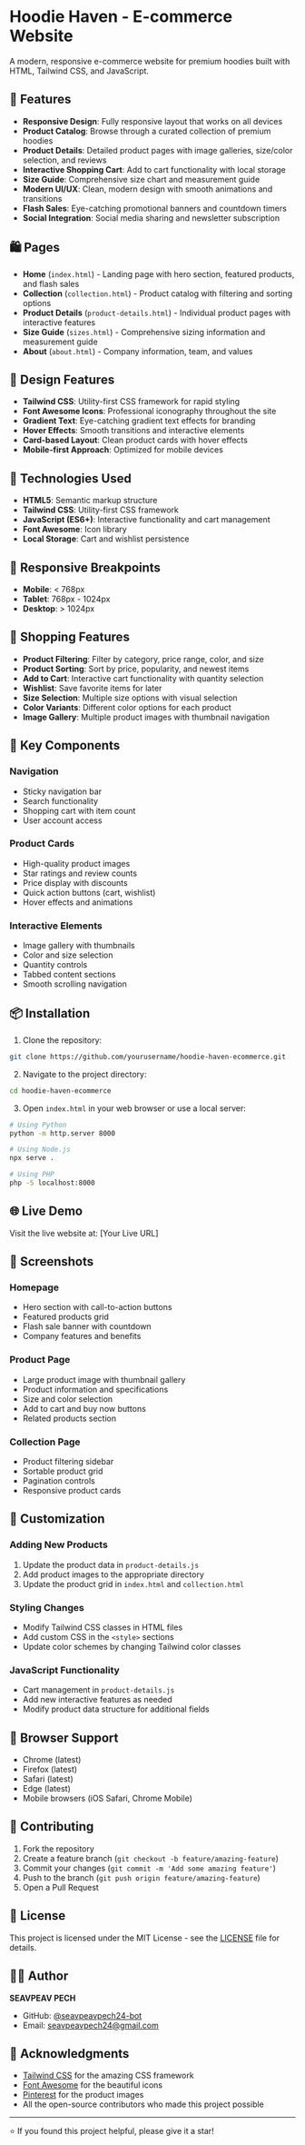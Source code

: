 # Hoodie Haven - E-commerce Website

A modern, responsive e-commerce website for premium hoodies built with HTML, Tailwind CSS, and JavaScript.

## 🌟 Features

- **Responsive Design**: Fully responsive layout that works on all devices
- **Product Catalog**: Browse through a curated collection of premium hoodies
- **Product Details**: Detailed product pages with image galleries, size/color selection, and reviews
- **Interactive Shopping Cart**: Add to cart functionality with local storage
- **Size Guide**: Comprehensive size chart and measurement guide
- **Modern UI/UX**: Clean, modern design with smooth animations and transitions
- **Flash Sales**: Eye-catching promotional banners and countdown timers
- **Social Integration**: Social media sharing and newsletter subscription

## 🛍️ Pages

- **Home** (`index.html`) - Landing page with hero section, featured products, and flash sales
- **Collection** (`collection.html`) - Product catalog with filtering and sorting options
- **Product Details** (`product-details.html`) - Individual product pages with interactive features
- **Size Guide** (`sizes.html`) - Comprehensive sizing information and measurement guide
- **About** (`about.html`) - Company information, team, and values

## 🎨 Design Features

- **Tailwind CSS**: Utility-first CSS framework for rapid styling
- **Font Awesome Icons**: Professional iconography throughout the site
- **Gradient Text**: Eye-catching gradient text effects for branding
- **Hover Effects**: Smooth transitions and interactive elements
- **Card-based Layout**: Clean product cards with hover effects
- **Mobile-first Approach**: Optimized for mobile devices

## 🚀 Technologies Used

- **HTML5**: Semantic markup structure
- **Tailwind CSS**: Utility-first CSS framework
- **JavaScript (ES6+)**: Interactive functionality and cart management
- **Font Awesome**: Icon library
- **Local Storage**: Cart and wishlist persistence

## 📱 Responsive Breakpoints

- **Mobile**: < 768px
- **Tablet**: 768px - 1024px
- **Desktop**: > 1024px

## 🛒 Shopping Features

- **Product Filtering**: Filter by category, price range, color, and size
- **Product Sorting**: Sort by price, popularity, and newest items
- **Add to Cart**: Interactive cart functionality with quantity selection
- **Wishlist**: Save favorite items for later
- **Size Selection**: Multiple size options with visual selection
- **Color Variants**: Different color options for each product
- **Image Gallery**: Multiple product images with thumbnail navigation

## 🎯 Key Components

### Navigation
- Sticky navigation bar
- Search functionality
- Shopping cart with item count
- User account access

### Product Cards
- High-quality product images
- Star ratings and review counts
- Price display with discounts
- Quick action buttons (cart, wishlist)
- Hover effects and animations

### Interactive Elements
- Image gallery with thumbnails
- Color and size selection
- Quantity controls
- Tabbed content sections
- Smooth scrolling navigation

## 📦 Installation

1. Clone the repository:
```bash
git clone https://github.com/yourusername/hoodie-haven-ecommerce.git
```

2. Navigate to the project directory:
```bash
cd hoodie-haven-ecommerce
```

3. Open `index.html` in your web browser or use a local server:
```bash
# Using Python
python -m http.server 8000

# Using Node.js
npx serve .

# Using PHP
php -S localhost:8000
```

## 🌐 Live Demo

Visit the live website at: [Your Live URL]

## 📸 Screenshots

### Homepage
- Hero section with call-to-action buttons
- Featured products grid
- Flash sale banner with countdown
- Company features and benefits

### Product Page
- Large product image with thumbnail gallery
- Product information and specifications
- Size and color selection
- Add to cart and buy now buttons
- Related products section

### Collection Page
- Product filtering sidebar
- Sortable product grid
- Pagination controls
- Responsive product cards

## 🔧 Customization

### Adding New Products
1. Update the product data in `product-details.js`
2. Add product images to the appropriate directory
3. Update the product grid in `index.html` and `collection.html`

### Styling Changes
- Modify Tailwind CSS classes in HTML files
- Add custom CSS in the `<style>` sections
- Update color schemes by changing Tailwind color classes

### JavaScript Functionality
- Cart management in `product-details.js`
- Add new interactive features as needed
- Modify product data structure for additional fields

## 📱 Browser Support

- Chrome (latest)
- Firefox (latest)
- Safari (latest)
- Edge (latest)
- Mobile browsers (iOS Safari, Chrome Mobile)

## 🤝 Contributing

1. Fork the repository
2. Create a feature branch (`git checkout -b feature/amazing-feature`)
3. Commit your changes (`git commit -m 'Add some amazing feature'`)
4. Push to the branch (`git push origin feature/amazing-feature`)
5. Open a Pull Request

## 📄 License

This project is licensed under the MIT License - see the [LICENSE](LICENSE) file for details.

## 👨‍💻 Author

**SEAVPEAV PECH**
- GitHub: [@seavpeavpech24-bot](https://github.com/seavpeavpech24-bot)
- Email: seavpeavpech24@gmail.com

## 🙏 Acknowledgments

- [Tailwind CSS](https://tailwindcss.com/) for the amazing CSS framework
- [Font Awesome](https://fontawesome.com/) for the beautiful icons
- [Pinterest](https://pinterest.com/) for the product images
- All the open-source contributors who made this project possible

---

⭐ If you found this project helpful, please give it a star!
